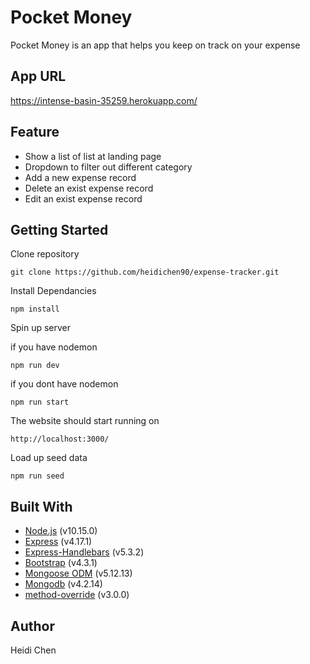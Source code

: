 # Pocket Money

Pocket Money is an app that helps you keep on track on your expense

## App URL

https://intense-basin-35259.herokuapp.com/

## Feature

- Show a list of list at landing page
- Dropdown to filter out different category
- Add a new expense record
- Delete an exist expense record
- Edit an exist expense record

## Getting Started

Clone repository

    git clone https://github.com/heidichen90/expense-tracker.git

Install Dependancies

    npm install

Spin up server

if you have nodemon

    npm run dev

if you dont have nodemon

    npm run start

The website should start running on

    http://localhost:3000/

Load up seed data

    npm run seed

## Built With

- [Node.js](https://nodejs.org/en/) (v10.15.0)
- [Express](https://expressjs.com/) (v4.17.1)
- [Express-Handlebars](https://www.npmjs.com/package/express-handlebars) (v5.3.2)
- [Bootstrap](https://getbootstrap.com/) (v4.3.1)
- [Mongoose ODM](https://mongoosejs.com/) (v5.12.13)
- [Mongodb](https://www.mongodb.com/) (v4.2.14)
- [method-override](https://www.npmjs.com/package/method-override) (v3.0.0)

## Author

Heidi Chen
